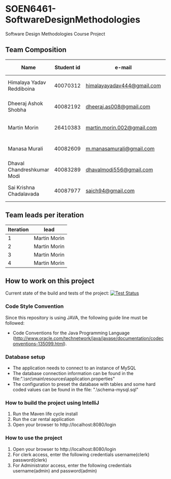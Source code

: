 # SOEN6461-SoftwareDesignMethodologies
 Software Design Methodologies Course Project

## Team Composition

| Name  | Student id | e-mail | phone number | GitHub username |
| --- | --- | --- | --- | ---|
| Himalaya Yadav Reddiboina | 40070312|himalayayadav444@gmail.com |(438) 725-3384|Himalayayadav444 |
|Dheeraj Ashok  Shobha|40082192|dheeraj.as008@gmail.com |(438) 728-1488|RealNameHidden|
|Martin Morin| 26410383 |martin.morin.002@gmail.com |(438) 401-8225|martin-morin|
|Manasa Murali|40082609|m.manasamurali@gmail.com |(514) 692-2595|manasamurali|
|Dhaval Chandreshkumar Modi|40083289|dhavalmodi556@gmail.com |(514) 638-0925|Modidhaval112|
|Sai Krishna Chadalavada|40087977|saich94@gmail.com |(514) 553-5064|saich9424


## Team leads per iteration

| Iteration | lead |
| --- | --- |
|1 | Martin Morin |
|2 | Martin Morin |
|3 | Martin Morin |
|4 | Martin Morin |

## How to work on this project

Current state of the build and tests of the project:
[![Test Status](https://github.com/martin-morin/SOEN6461-SoftwareDesignMethodologies/workflows/Java%20CI/badge.svg)](https://github.com/martin-morin/SOEN6461-SoftwareDesignMethodologies/actions)


### Code Style Convention
Since this repository is using JAVA, the following guide line must be followed:

* Code Conventions for the Java Programming Language (http://www.oracle.com/technetwork/java/javase/documentation/codeconventions-135099.html).

### Database setup
- The application needs to connect to an instance of MySQL
- The database connection information can be found in the file:".\src\main\resources\application.properties"
- The configuration to preset the database with tables and some hard coded values can be found in the file: ".\schema-mysql.sql"

### How to build the project using IntelliJ

1. Run the Maven life cycle install
2. Run the car rental application
3. Open your browser to http://localhost:8080/login

### How to use the project
1. Open your browser to http://localhost:8080/login
2. For clerk access, enter the following credentials username(clerk) password(clerk)
3. For Administrator access, enter the following credentials username(admin) and password(admin)

